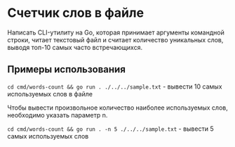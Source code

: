 # Счетчик слов в файле
Написать CLI-утилиту на Go, которая принимает аргументы командной строки, читает текстовый файл и считает количество уникальных слов, выводя топ-10 самых часто встречающихся.

## Примеры использования
`cd cmd/words-count && go run . ./../../sample.txt` - вывести 10 самых используемых слов в файле

Чтобы вывести произвольное количество наиболее используемых слов, необходимо указать параметр n.

`cd cmd/words-count && go run . -n 5 ./../../sample.txt` - вывести 5 самых используемых слов